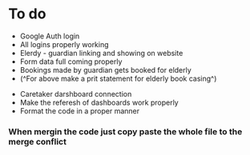 # To do

- Google Auth login
- All logins properly working
- Elerdy - guardian linking and showing on website
- Form data full coming properly
- Bookings made by guardian gets booked for elderly
- (^For above make a prit statement for elderly book casing^)

* Caretaker darshboard connection
* Make the referesh of dashboards work properly
* Format the code in a proper manner

### When mergin the code just copy paste the whole file to the merge conflict


